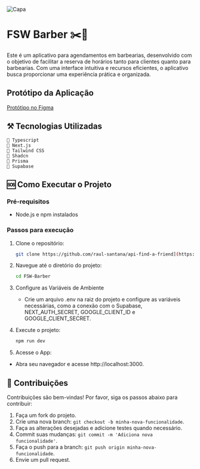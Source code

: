 ![Capa](https://github.com/user-attachments/assets/c3262588-2648-4371-89b8-a170475f01b6)


# FSW Barber ✂️💈

Este é um aplicativo para agendamentos em barbearias, desenvolvido com o objetivo de facilitar a reserva de horários tanto para clientes quanto para barbearias. Com uma interface intuitiva e recursos eficientes, o aplicativo busca proporcionar uma experiência prática e organizada.


## Protótipo da Aplicação
[Protótipo no Figma](https://www.figma.com/design/jMzRq8rks94mr4pKyicwCK/FSW-Barber?node-id=1-8&t=td9GCPUg1YEHWDQf-0)


## ⚒️ Tecnologias Utilizadas

    🔴 Typescript
    🔴 Next.js
    🔴 Tailwind CSS
    🔴 Shadcn
    🔴 Prisma 
    🔴 Supabase

## 🆘 Como Executar o Projeto

### Pré-requisitos

- Node.js e npm instalados

### Passos para execução

1. Clone o repositório:
    ```bash
    git clone https://github.com/raul-santana/api-find-a-friend](https://github.com/raulcaldeira/FSW-Barber
    ```
2. Navegue até o diretório do projeto:
    ```bash
    cd FSW-Barber
    ```
3. Configure as Variáveis de Ambiente

    - Crie um arquivo .env na raiz do projeto e configure as variáveis necessárias, como a conexão com o Supabase, NEXT_AUTH_SECRET, GOOGLE_CLIENT_ID e GOOGLE_CLIENT_SECRET.

4. Execute o projeto:
    ```bash
    npm run dev
    ```

5. Acesse o App:

- Abra seu navegador e acesse http://localhost:3000.

## 🚀 Contribuições

Contribuições são bem-vindas! Por favor, siga os passos abaixo para contribuir:

1. Faça um fork do projeto.
2. Crie uma nova branch: `git checkout -b minha-nova-funcionalidade`.
3. Faça as alterações desejadas e adicione testes quando necessário.
4. Commit suas mudanças: `git commit -m 'Adiciona nova funcionalidade'`.
5. Faça o push para a branch: `git push origin minha-nova-funcionalidade`.
6. Envie um pull request.
